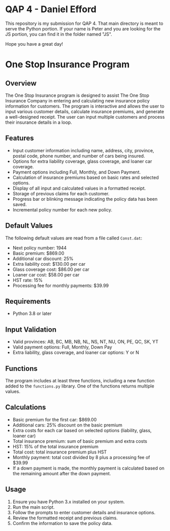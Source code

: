 # QAP 4 - Daniel Efford

This repository is my submission for QAP 4. That main directory is meant to serve the Python portion. If your name is Peter and you are looking for the JS portion, you can find it in the folder named "JS".

Hope you have a great day!

# One Stop Insurance Program

## Overview

The One Stop Insurance program is designed to assist The One Stop Insurance Company in entering and calculating new insurance policy information for customers. The program is interactive and allows the user to input various customer details, calculate insurance premiums, and generate a well-designed receipt. The user can input multiple customers and process their insurance details in a loop.

## Features

- Input customer information including name, address, city, province, postal code, phone number, and number of cars being insured.
- Options for extra liability coverage, glass coverage, and loaner car coverage.
- Payment options including Full, Monthly, and Down Payment.
- Calculation of insurance premiums based on basic rates and selected options.
- Display of all input and calculated values in a formatted receipt.
- Storage of previous claims for each customer.
- Progress bar or blinking message indicating the policy data has been saved.
- Incremental policy number for each new policy.

## Default Values

The following default values are read from a file called `Const.dat`:

- Next policy number: 1944
- Basic premium: $869.00
- Additional car discount: 25%
- Extra liability cost: $130.00 per car
- Glass coverage cost: $86.00 per car
- Loaner car cost: $58.00 per car
- HST rate: 15%
- Processing fee for monthly payments: $39.99

## Requirements

- Python 3.8 or later


## Input Validation

- Valid provinces: AB, BC, MB, NB, NL, NS, NT, NU, ON, PE, QC, SK, YT
- Valid payment options: Full, Monthly, Down Pay
- Extra liability, glass coverage, and loaner car options: Y or N

## Functions

The program includes at least three functions, including a new function added to the `functions.py` library. One of the functions returns multiple values.

## Calculations

- Basic premium for the first car: $869.00
- Additional cars: 25% discount on the basic premium
- Extra costs for each car based on selected options (liability, glass, loaner car)
- Total insurance premium: sum of basic premium and extra costs
- HST: 15% of the total insurance premium
- Total cost: total insurance premium plus HST
- Monthly payment: total cost divided by 8 plus a processing fee of $39.99
- If a down payment is made, the monthly payment is calculated based on the remaining amount after the down payment.

## Usage

1. Ensure you have Python 3.x installed on your system.
2. Run the main script.
3. Follow the prompts to enter customer details and insurance options.
4. Review the formatted receipt and previous claims.
5. Confirm the information to save the policy data.
